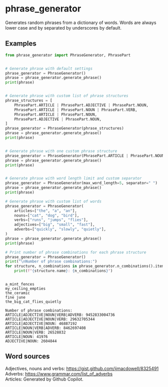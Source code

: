 # phrase_generator

Generates random phrases from a dictionary of words. Words are always lower case
and by separated by underscores by default.


## Examples


```python
from phrase_generator import PhraseGenerator, PhrasePart


# Generate phrase with default settings
phrase_generator = PhraseGenerator()
phrase = phrase_generator.generate_phrase()
print(phrase)


# Generate phrase with custom list of phrase structures
phrase_structures = [
    PhrasePart.ARTICLE | PhrasePart.ADJECTIVE | PhrasePart.NOUN,
    PhrasePart.ARTICLE | PhrasePart.NOUN | PhrasePart.VERB,
    PhrasePart.ARTICLE | PhrasePart.NOUN,
    PhrasePart.ADJECTIVE | PhrasePart.NOUN,
]
phrase_generator = PhraseGenerator(phrase_structures)
phrase = phrase_generator.generate_phrase()
print(phrase)


# Generate phrase with one custom phrase structure
phrase_generator = PhraseGenerator(PhrasePart.ARTICLE | PhrasePart.NOUN)
phrase = phrase_generator.generate_phrase()
print(phrase)


# Generate phrase with word length limit and custom separator
phrase_generator = PhraseGenerator(max_word_length=5, separator=" ")
phrase = phrase_generator.generate_phrase()
print(phrase)

# Generate phrase with custom list of words
phrase_generator = PhraseGenerator(
    articles=["the", "a", "an"],
    nouns=["cat", "dog", "bird"],
    verbs=["runs", "jumps", "flies"],
    adjectives=["big", "small", "fast"],
    adverbs=["quickly", "slowly", "quietly"],
)
phrase = phrase_generator.generate_phrase()
print(phrase)

# Print number of phrase combinations for each phrase structure
phrase_generator = PhraseGenerator()
print("\nNumber of phrase combinations:")
for structure, n_combinations in phrase_generator.n_combinations().items():
    print(f"{structure.name}: {n_combinations}")



```

```plain
a_mint_fences
my_ceiling_empties
the_ceramic
fine june
the_big_cat_flies_quietly

Number of phrase combinations:
ARTICLE|ADJECTIVE|NOUN|VERB|ADVERB: 9452833004736
ARTICLE|ADJECTIVE|NOUN|VERB: 29632705344
ARTICLE|ADJECTIVE|NOUN: 46887192
ARTICLE|NOUN|VERB|ADVERB: 8462697408
ARTICLE|NOUN|VERB: 26528832
ARTICLE|NOUN: 41976
ADJECTIVE|NOUN: 2604844
```


## Word sources

Adjectives, nouns and verbs: https://gist.github.com/ijmacdowell/8325491  
Adverbs: https://www.grammar.com/list_of_adverbs  
Articles: Generated by Github Copilot.


